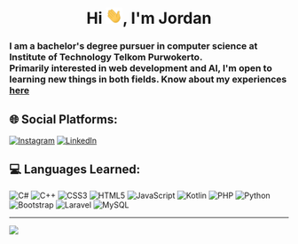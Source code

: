 <h1 align="center">Hi <img src="https://github.com/ABSphreak/ABSphreak/blob/master/gifs/Hi.gif" width="30px">, I'm Jordan</h1>

### I am a bachelor's degree pursuer in computer science at Institute of Technology Telkom Purwokerto. <br>Primarily interested in web development and AI, I'm open to learning new things in both fields. Know about my experiences [here](https://drive.google.com/drive/folders/1mtn_IBWa_5Qro83NPA2tgXOJBdH0SWOG?usp=drive_link)

## 🌐 Social Platforms:
[![Instagram](https://img.shields.io/badge/Instagram-%23E4405F.svg?logo=Instagram&logoColor=white)](https://instagram.com/jonggg._) [![LinkedIn](https://img.shields.io/badge/LinkedIn-%230077B5.svg?logo=linkedin&logoColor=white)](https://linkedin.com/in/jordan-angkawijaya) 

## 💻 Languages Learned:
![C#](https://img.shields.io/badge/c%23-%23239120.svg?style=for-the-badge&logo=csharp&logoColor=white) ![C++](https://img.shields.io/badge/c++-%2300599C.svg?style=for-the-badge&logo=c%2B%2B&logoColor=white) ![CSS3](https://img.shields.io/badge/css3-%231572B6.svg?style=for-the-badge&logo=css3&logoColor=white) ![HTML5](https://img.shields.io/badge/html5-%23E34F26.svg?style=for-the-badge&logo=html5&logoColor=white) ![JavaScript](https://img.shields.io/badge/javascript-%23323330.svg?style=for-the-badge&logo=javascript&logoColor=%23F7DF1E) ![Kotlin](https://img.shields.io/badge/kotlin-%237F52FF.svg?style=for-the-badge&logo=kotlin&logoColor=white) ![PHP](https://img.shields.io/badge/php-%23777BB4.svg?style=for-the-badge&logo=php&logoColor=white) ![Python](https://img.shields.io/badge/python-3670A0?style=for-the-badge&logo=python&logoColor=ffdd54) ![Bootstrap](https://img.shields.io/badge/bootstrap-%238511FA.svg?style=for-the-badge&logo=bootstrap&logoColor=white) ![Laravel](https://img.shields.io/badge/laravel-%23FF2D20.svg?style=for-the-badge&logo=laravel&logoColor=white) ![MySQL](https://img.shields.io/badge/mysql-%2300000f.svg?style=for-the-badge&logo=mysql&logoColor=white)

---
[![](https://visitcount.itsvg.in/api?id=JordanCodeGit&icon=0&color=0)](https://visitcount.itsvg.in)
